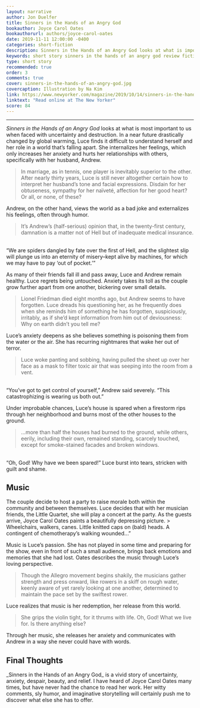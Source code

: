 ```yaml
---
layout: narrative
author: Jon Duelfer
title: Sinners in the Hands of an Angry God
bookauthor: Joyce Carol Oates
bookauthorurl: authors/joyce-carol-oates
date: 2019-11-11 12:00:00 -0400
categories: short-fiction
description: Sinners in the Hands of an Angry God looks at what is important to us when faced with uncertainty and destruction. It is a vivid story of environmental collapse in the near future, filled with despair, anxiety, beauty, and relief.
keywords: short story sinners in the hands of an angry god review fiction the new yorker
type: short story
recommended: true
order: 3
comments: true
cover: sinners-in-the-hands-of-an-angry-god.jpg
covercaption: Illustration by Na Kim
link: https://www.newyorker.com/magazine/2019/10/14/sinners-in-the-hands-of-an-angry-god
linktext: "Read online at The New Yorker"
score: 84
---
```

<hr/>

_Sinners in the Hands of an Angry God_ looks at what is most important to us when faced with uncertainty and destruction. In a near future drastically changed by global warming, Luce finds it difficult to understand herself and her role in a world that’s falling apart. She internalizes her feelings, which only increases her anxiety and hurts her relationships with others, specifically with her husband, Andrew.
> In marriage, as in tennis, one player is inevitably superior to the other. After nearly thirty years, Luce is still never altogether certain how to interpret her husband’s tone and facial expressions. Disdain for her obtuseness, sympathy for her naïveté, affection for her good heart? Or all, or none, of these?

Andrew, on the other hand, views the world as a bad joke and externalizes his feelings, often through humor.
> It’s Andrew’s (half-serious) opinion that, in the twenty-first century, damnation is a matter not of Hell but of inadequate medical insurance.<br/>
<br/>
“We are spiders dangled by fate over the first of Hell, and the slightest slip will plunge us into an eternity of misery–kept alive by machines, for which we may have to pay ‘out of pocket.’”

As many of their friends fall ill and pass away, Luce and Andrew remain healthy. Luce regrets being untouched. Anxiety takes its toll as the couple grow further apart from one another, bickering over small details.
> Lionel Friedman died eight months ago, but Andrew seems to have forgotten. Luce dreads his questioning her, as he frequently does when she reminds him of something he has forgotten, suspiciously, irritably, as if she’d kept information from him out of deviousness: Why on earth didn’t you tell me?

Luce’s anxiety deepens as she believes something is poisoning them from the water or the air. She has recurring nightmares that wake her out of terror.
> Luce woke panting and sobbing, having pulled the sheet up over her face as a mask to filter toxic air that was seeping into the room from a vent.<br/>
<br/>
“You’ve got to get control of yourself,” Andrew said severely. “This catastrophizing is wearing us both out.”

Under improbable chances, Luce’s house is spared when a firestorm rips through her neighborhood and burns most of the other houses to the ground.
> ...more than half the houses had burned to the ground, while others, eerily, including their own, remained standing, scarcely touched, except for smoke-stained facades and broken windows.<br/>
<br/>
“Oh, God! Why have we been spared!” Luce burst into tears, stricken with guilt and shame.

<h2><strong>Music</strong></h2>
The couple decide to host a party to raise morale both within the community and between themselves. Luce decides that with her musician friends, the Little Quartet, she will play a concert at the party. As the guests arrive, Joyce Carol Oates paints a beautifully depressing picture.
> Wheelchairs, walkers, canes. Little knitted caps on (bald) heads. A contingent of chemotherapy’s walking wounded...”

Music is Luce’s passion. She has not played in some time and preparing for the show, even in front of such a small audience, brings back emotions and memories that she had lost. Oates describes the music through Luce’s loving perspective.
> Though the Allegro movement begins shakily, the musicians gather strength and press onward, like rowers in a skiff on rough water, keenly aware of yet rarely looking at one another, determined to maintain the pace set by the swiftest rower.

Luce realizes that music is her redemption, her release from this world.
> She grips the violin tight, for it thrums with life. Oh, God! What we live for. Is there anything else?

Through her music, she releases her anxiety and communicates with Andrew in a way she never could have with words.

<h2><strong>Final Thoughts</strong></h2>
_Sinners in the Hands of an Angry God_ is a vivid story of uncertainty, anxiety, despair, beauty, and relief. I have heard of Joyce Carol Oates many times, but have never had the chance to read her work. Her witty comments, sly humor, and imaginative storytelling will certainly push me to discover what else she has to offer.